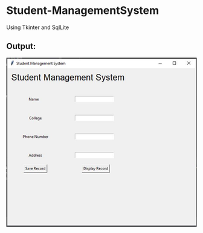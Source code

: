 # Student-ManagementSystem
Using Tkinter and SqlLite

## Output:
![alt text](https://github.com/saini-dhiraj/Student-ManagementSystem/blob/master/Ouput.JPG)
